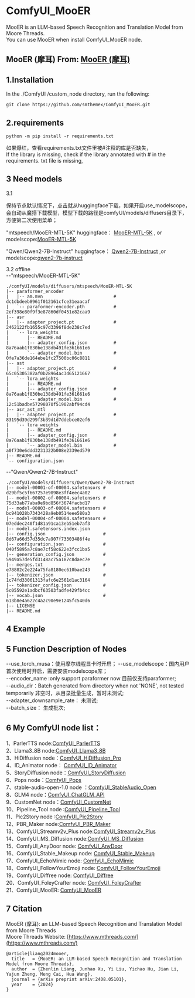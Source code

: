 # ComfyUI_MooER
MooER is an LLM-based Speech Recognition and Translation Model from Moore Threads.     
You can use MooER when install ComfyUI_MooER node.    

MooER (摩耳)  From: [MooER (摩耳)](https://github.com/MooreThreads/MooER)
---

1.Installation
-----
In the ./ComfyUI /custom_node directory, run the following:   
```
git clone https://github.com/smthemex/ComfyUI_MooER.git
```  
  
2.requirements  
----
```
python -m pip install -r requirements.txt
```
如果爆红，查看requirements.txt文件里被#注释的库是否缺失，  
If the library is missing, check if the library annotated with # in the requirements. txt file is missing,   

3 Need  models
----
3.1   

 保持节点默认情况下，点击就从huggingface下载，如果开启use_modelscope，会自动从魔搭下载模型，模型下载的路径是comfyUI/models/diffusers目录下，方便第二次使用菜单； 
 
"mtspeech/MooER-MTL-5K" huggingface： [MooER-MTL-5K](https://huggingface.co/mtspeech/MooER-MTL-5K) , or modelscope:[MooER-MTL-5K](https://modelscope.cn/models/MooreThreadsSpeech/MooER-MTL-5K)    

"Qwen/Qwen2-7B-Instruct" huggingface： [Qwen2-7B-Instruct](https://huggingface.co/Qwen/Qwen2-7B-Instruct) ,or modelscope:[qwen2-7b-instruct](https://modelscope.cn/models/qwen/qwen2-7b-instruct)

3.2 offline   
--"mtspeech/MooER-MTL-5K"
```
./comfyUI/models/diffusers/mtspeech/MooER-MTL-5K
|-- paraformer_encoder
|   |-- am.mvn                           # dc1dbdeeb8961f012161cfce31eaacaf
|   `-- paraformer-encoder.pth           # 2ef398e80f9f3e87860df0451e82caa9
|-- asr
|   |-- adapter_project.pt               # 2462122fb1655c97d3396f8de238c7ed
|   `-- lora_weights
|       |-- README.md
|       |-- adapter_config.json          # 8a76aab1f830be138db491fe361661e6
|       `-- adapter_model.bin            # 0fe7a36de164ebe1fc27500bc06c8811
|-- ast
|   |-- adapter_project.pt               # 65c05305382af0b28964ac3d65121667
|   `-- lora_weights
|       |-- README.md
|       |-- adapter_config.json          # 8a76aab1f830be138db491fe361661e6
|       `-- adapter_model.bin            # 12c51badbe57298070f51902abf94cd4
|-- asr_ast_mtl
|   |-- adapter_project.pt               # 83195d39d299f3b39d1d7ddebce02ef6
|   `-- lora_weights
|       |-- README.md
|       |-- adapter_config.json          # 8a76aab1f830be138db491fe361661e6
|       `-- adapter_model.bin            # a0f730e6ddd3231322b008e2339ed579
|-- README.md
`-- configuration.json
```
--"Qwen/Qwen2-7B-Instruct"
```
./comfyUI/models/diffusers/Qwen/Qwen2-7B-Instruct
|-- model-00001-of-00004.safetensors # d29bf5c5f667257e9098e3ff4eec4a02
|-- model-00002-of-00004.safetensors # 75d33ab77aba9e9bd856f3674facbd17
|-- model-00003-of-00004.safetensors # bc941028b7343428a9eb0514eee580a3
|-- model-00004-of-00004.safetensors # 07eddec240f1d81a91ca13eb51eb7af3
|-- model.safetensors.index.json
|-- config.json                      # 8d67a66d57d35dc7a907f73303486f4e
|-- configuration.json               # 040f5895a7c8ae7cf58c622e3fcc1ba5
|-- generation_config.json           # 5949a57de5fd3148ac75a187c8daec7e
|-- merges.txt                       # e78882c2e224a75fa8180ec610bae243
|-- tokenizer.json                   # 1c74fd33061313fafc6e2561d1ac3164
|-- tokenizer_config.json            # 5c05592e1adbcf63503fadfe429fb4cc
|-- vocab.json                       # 613b8e4a622c4a2c90e9e1245fc540d6
|-- LICENSE
|-- README.md
```
4 Example
----

5 Function Description of Nodes  
---
--use_torch_musa：使用摩尔线程显卡时开启；
--use_modelscope：国内用户首次使用时开启，需要安装modelscope库；  
--encoder_name :only support paraformer now 目前仅支持paraformer;   
--audio_dir：Batch generated from directory when not 'NONE', not tested temporarily 非空时，从目录批量生成，暂时未测试;   
--adapter_downsample_rate： 未测试;  
--batch_size： 生成批次;   

6 My ComfyUI node list：
-----
1、ParlerTTS node:[ComfyUI_ParlerTTS](https://github.com/smthemex/ComfyUI_ParlerTTS)     
2、Llama3_8B node:[ComfyUI_Llama3_8B](https://github.com/smthemex/ComfyUI_Llama3_8B)      
3、HiDiffusion node：[ComfyUI_HiDiffusion_Pro](https://github.com/smthemex/ComfyUI_HiDiffusion_Pro)   
4、ID_Animator node： [ComfyUI_ID_Animator](https://github.com/smthemex/ComfyUI_ID_Animator)       
5、StoryDiffusion node：[ComfyUI_StoryDiffusion](https://github.com/smthemex/ComfyUI_StoryDiffusion)  
6、Pops node：[ComfyUI_Pops](https://github.com/smthemex/ComfyUI_Pops)   
7、stable-audio-open-1.0 node ：[ComfyUI_StableAudio_Open](https://github.com/smthemex/ComfyUI_StableAudio_Open)        
8、GLM4 node：[ComfyUI_ChatGLM_API](https://github.com/smthemex/ComfyUI_ChatGLM_API)   
9、CustomNet node：[ComfyUI_CustomNet](https://github.com/smthemex/ComfyUI_CustomNet)           
10、Pipeline_Tool node :[ComfyUI_Pipeline_Tool](https://github.com/smthemex/ComfyUI_Pipeline_Tool)    
11、Pic2Story node :[ComfyUI_Pic2Story](https://github.com/smthemex/ComfyUI_Pic2Story)   
12、PBR_Maker node:[ComfyUI_PBR_Maker](https://github.com/smthemex/ComfyUI_PBR_Maker)      
13、ComfyUI_Streamv2v_Plus node:[ComfyUI_Streamv2v_Plus](https://github.com/smthemex/ComfyUI_Streamv2v_Plus)   
14、ComfyUI_MS_Diffusion node:[ComfyUI_MS_Diffusion](https://github.com/smthemex/ComfyUI_MS_Diffusion)   
15、ComfyUI_AnyDoor node: [ComfyUI_AnyDoor](https://github.com/smthemex/ComfyUI_AnyDoor)  
16、ComfyUI_Stable_Makeup node: [ComfyUI_Stable_Makeup](https://github.com/smthemex/ComfyUI_Stable_Makeup)  
17、ComfyUI_EchoMimic node:  [ComfyUI_EchoMimic](https://github.com/smthemex/ComfyUI_EchoMimic)   
18、ComfyUI_FollowYourEmoji node: [ComfyUI_FollowYourEmoji](https://github.com/smthemex/ComfyUI_FollowYourEmoji)   
19、ComfyUI_Diffree node: [ComfyUI_Diffree](https://github.com/smthemex/ComfyUI_Diffree)    
20、ComfyUI_FoleyCrafter node: [ComfyUI_FoleyCrafter](https://github.com/smthemex/ComfyUI_FoleyCrafter)   
21、ComfyUI_MooER: [ComfyUI_MooER](https://github.com/smthemex/ComfyUI_MooER)

7 Citation
------
MooER (摩耳): an LLM-based Speech Recognition and Translation Model from Moore Threads    
Moore Threads Website:  [https://www.mthreads.com/](https://www.mthreads.com/)
```
@article{liang2024mooer,
  title   = {MooER: an LLM-based Speech Recognition and Translation Model from Moore Threads},
  author  = {Zhenlin Liang, Junhao Xu, Yi Liu, Yichao Hu, Jian Li, Yajun Zheng, Meng Cai, Hua Wang},
  journal = {arXiv preprint arXiv:2408.05101},
  year    = {2024}
}
```
